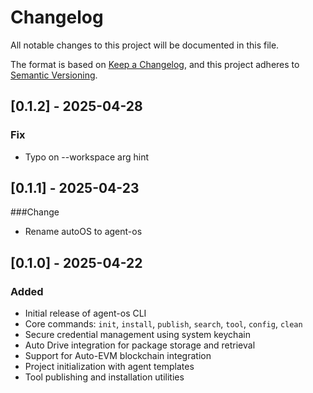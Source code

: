 # Changelog

All notable changes to this project will be documented in this file.

The format is based on [Keep a Changelog](https://keepachangelog.com/en/1.0.0/),
and this project adheres to [Semantic Versioning](https://semver.org/spec/v2.0.0.html).

## [0.1.2] - 2025-04-28

### Fix
- Typo on --workspace arg hint

## [0.1.1] - 2025-04-23

###Change
- Rename autoOS to agent-os

## [0.1.0] - 2025-04-22

### Added
- Initial release of agent-os CLI
- Core commands: `init`, `install`, `publish`, `search`, `tool`, `config`, `clean`
- Secure credential management using system keychain
- Auto Drive integration for package storage and retrieval
- Support for Auto-EVM blockchain integration
- Project initialization with agent templates
- Tool publishing and installation utilities 
